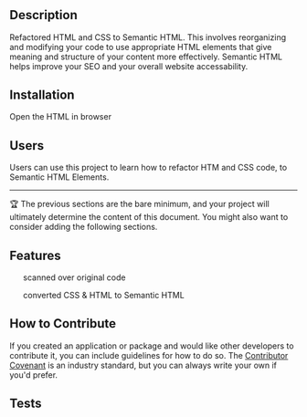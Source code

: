 # <Your-Project-Title>

## Description

Refactored HTML and CSS to Semantic HTML. This involves reorganizing and modifying your code to use appropriate HTML elements that give meaning and structure of your content more effectively. Semantic HTML helps improve your SEO and your overall website accessability.


## Installation

Open the HTML in browser

## Users
Users can use this project to learn how to refactor HTM and CSS code, to Semantic HTML Elements.


---

🏆 The previous sections are the bare minimum, and your project will ultimately determine the content of this document. You might also want to consider adding the following sections.


## Features

<ul> scanned over original code </ul>
<ul> 
converted CSS & HTML to Semantic HTML 
</ul>


## How to Contribute

If you created an application or package and would like other developers to contribute it, you can include guidelines for how to do so. The [Contributor Covenant](https://www.contributor-covenant.org/) is an industry standard, but you can always write your own if you'd prefer.

## Tests

